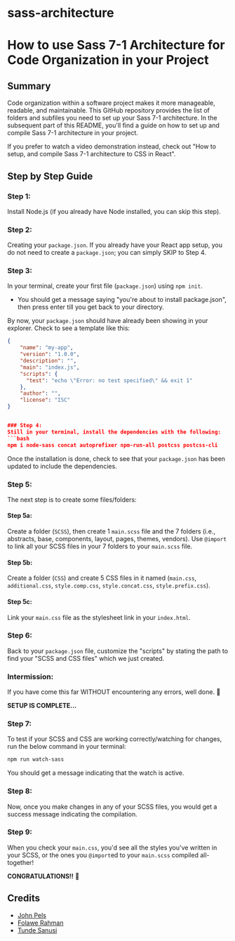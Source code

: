 # sass-architecture


# How to use Sass 7-1 Architecture for Code Organization in your Project

## Summary
Code organization within a software project makes it more manageable, readable, and maintainable. This GitHub repository provides the list of folders and subfiles you need to set up your Sass 7-1 architecture. In the subsequent part of this README, you'll find a guide on how to set up and compile Sass 7-1 architecture in your project.

If you prefer to watch a video demonstration instead, check out "How to setup, and compile Sass 7-1 architecture to CSS in React".

## Step by Step Guide

### Step 1:
Install Node.js (if you already have Node installed, you can skip this step).

### Step 2:
Creating your `package.json`. If you already have your React app setup, you do not need to create a `package.json`; you can simply SKIP to Step 4.

### Step 3:
In your terminal, create your first file (`package.json`) using `npm init`.
- You should get a message saying "you're about to install package.json", then press enter till you get back to your directory.

By now, your `package.json` should have already been showing in your explorer. Check to see a template like this:
```json
{
    "name": "my-app", 
    "version": "1.0.0",
    "description": "",
    "main": "index.js",
    "scripts": {
      "test": "echo \"Error: no test specified\" && exit 1"
    },
    "author": "",
    "license": "ISC"
}


### Step 4:
Still in your terminal, install the dependencies with the following:
```bash
npm i node-sass concat autoprefixer npm-run-all postcss postcss-cli
```
Once the installation is done, check to see that your `package.json` has been updated to include the dependencies.

### Step 5:
The next step is to create some files/folders:

#### Step 5a:
Create a folder (`SCSS`), then create 1 `main.scss` file and the 7 folders (i.e., abstracts, base, components, layout, pages, themes, vendors). Use `@import` to link all your SCSS files in your 7 folders to your `main.scss` file.

#### Step 5b:
Create a folder (`CSS`) and create 5 CSS files in it named (`main.css`, `additional.css`, `style.comp.css`, `style.concat.css`, `style.prefix.css`).

#### Step 5c:
Link your `main.css` file as the stylesheet link in your `index.html`.

### Step 6:
Back to your `package.json` file, customize the "scripts" by stating the path to find your "SCSS and CSS files" which we just created.

### Intermission:
If you have come this far WITHOUT encountering any errors, well done. 🎉

**SETUP IS COMPLETE...**

### Step 7:
To test if your SCSS and CSS are working correctly/watching for changes, run the below command in your terminal:
```bash
npm run watch-sass
```
You should get a message indicating that the watch is active.

### Step 8:
Now, once you make changes in any of your SCSS files, you would get a success message indicating the compilation.

### Step 9:
When you check your `main.css`, you'd see all the styles you've written in your SCSS, or the ones you `@import`ed to your `main.scss` compiled all-together!

**CONGRATULATIONS!!** 🎉

## Credits
- [John Pels](https://github.com/John-pels)
- [Folawe Rahman](https://github.com/folawerahman) 
- [Tunde Sanusi](https://github.com/tuhamworld)
```

